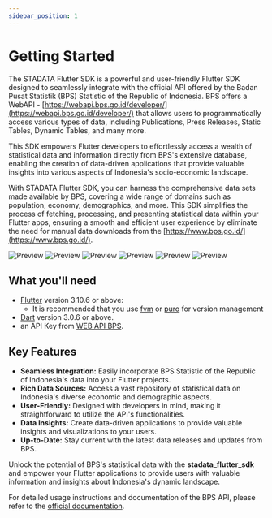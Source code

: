 ```yaml
---
sidebar_position: 1
---
```


# Getting Started

The STADATA Flutter SDK is a powerful and user-friendly Flutter SDK designed to seamlessly integrate with the official API offered by the Badan Pusat Statistik (BPS) Statistic of the Republic of Indonesia. BPS offers a WebAPI - [https://webapi.bps.go.id/developer/](https://webapi.bps.go.id/developer/) that allows users to programmatically access various types of data, including Publications, Press Releases, Static Tables, Dynamic Tables, and many more.

This SDK empowers Flutter developers to effortlessly access a wealth of statistical data and information directly from BPS's extensive database, enabling the creation of data-driven applications that provide valuable insights into various aspects of Indonesia's socio-economic landscape.

With STADATA Flutter SDK, you can harness the comprehensive data sets made available by BPS, covering a wide range of domains such as population, economy, demographics, and more. This SDK simplifies the process of fetching, processing, and presenting statistical data within your Flutter apps, ensuring a smooth and efficient user experience by eliminate the need for manual data downloads from the [https://www.bps.go.id/](https://www.bps.go.id/).

![Preview](/gif/news.gif) ![Preview](/gif/publications.gif) ![Preview](/gif/press_releases.gif) ![Preview](/gif/infographics.gif) ![Preview](/gif/static_tables.gif) ![Preview](/gif/domains.gif)

## What you'll need

- [Flutter](https://flutter.dev) version 3.10.6 or above:
  - It is recommended that you use [fvm](https://fvm.app) or [puro](https://puro.dev) for version management
- [Dart](https://dart.dev) version 3.0.6 or above.
- an API Key from [WEB API BPS](https://webapi.bps.go.id/documentation/).

## Key Features

- **Seamless Integration:** Easily incorporate BPS Statistic of the Republic of Indonesia's data into your Flutter projects.
- **Rich Data Sources:** Access a vast repository of statistical data on Indonesia's diverse economic and demographic aspects.
- **User-Friendly:** Designed with developers in mind, making it straightforward to utilize the API's functionalities.
- **Data Insights:** Create data-driven applications to provide valuable insights and visualizations to your users.
- **Up-to-Date:** Stay current with the latest data releases and updates from BPS.

Unlock the potential of BPS's statistical data with the **stadata_flutter_sdk** and empower your Flutter applications to provide users with valuable information and insights about Indonesia's dynamic landscape.

For detailed usage instructions and documentation of the BPS API, please refer to the [official documentation](https://webapi.bps.go.id/documentation/).
